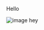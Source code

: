Hello

![image](https://via.placeholder.com/400x100/79b74a/fff.jpg/?text=markdown-flex-message)
hey
